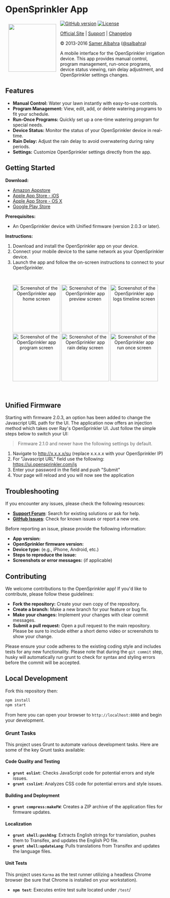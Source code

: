 # OpenSprinkler App

<img align="left" height="150" style="padding:10px" src="http://albahra.com/opensprinkler/icon-new.png">

[![GitHub version](https://img.shields.io/github/v/release/OpenSprinkler/OpenSprinkler-App)](http://github.com/OpenSprinkler/OpenSprinkler-App)
[![License](https://img.shields.io/github/license/OpenSprinkler/OpenSprinkler-App)](LICENSE)

[Official Site][official] | [Support][help] | [Changelog][changelog]

&copy; 2013-2016 [Samer Albahra][salbahra] ([@salbahra](https://twitter.com/salbahra))

A mobile interface for the OpenSprinkler irrigation device. This app provides manual control, program management, run-once programs, device status viewing, rain delay adjustment, and OpenSprinkler settings changes.

[official]: https://opensprinkler.com
[help]: http://support.opensprinkler.com
[changelog]: https://github.com/OpenSprinkler/OpenSprinkler-App/releases
[salbahra]: http://albahra.com

## Features

* **Manual Control:** Water your lawn instantly with easy-to-use controls.
* **Program Management:** View, edit, add, or delete watering programs to fit your schedule.
* **Run-Once Programs:**  Quickly set up a one-time watering program for special needs.
* **Device Status:** Monitor the status of your OpenSprinkler device in real-time.
* **Rain Delay:** Adjust the rain delay to avoid overwatering during rainy periods.
* **Settings:** Customize OpenSprinkler settings directly from the app.

## Getting Started

**Download:**

* [Amazon Appstore](http://www.amazon.com/dp/B00JYFL8LW)
* [Apple App Store - iOS](https://itunes.apple.com/us/app/sprinklers/id830988967?ls=1&mt=8)
* [Apple App Store - OS X](https://itunes.apple.com/us/app/sprinklers/id903464532?ls=1&mt=12)
* [Google Play Store](https://play.google.com/store/apps/details?id=com.albahra.sprinklers)

**Prerequisites:**

* An OpenSprinkler device with Unified firmware (version 2.0.3 or later).

**Instructions:**

1. Download and install the OpenSprinkler app on your device.
2. Connect your mobile device to the same network as your OpenSprinkler device.
3. Launch the app and follow the on-screen instructions to connect to your OpenSprinkler.

<br>

<p align="center">
  <a href="https://albahra.com/opensprinkler/img/home.png"><img src="https://albahra.com/opensprinkler/img/home.png" width="150" alt="Screenshot of the OpenSprinkler app home screen"/></a>
  <a href="https://albahra.com/opensprinkler/img/preview.png"><img src="https://albahra.com/opensprinkler/img/preview.png" width="150" alt="Screenshot of the OpenSprinkler app preview screen"/></a>
  <a href="https://albahra.com/opensprinkler/img/logs_timeline.png"><img src="https://albahra.com/opensprinkler/img/logs_timeline.png" width="150" alt="Screenshot of the OpenSprinkler app logs timeline screen"/></a>
  <a href="https://albahra.com/opensprinkler/img/program.png"><img src="https://albahra.com/opensprinkler/img/program.png" width="150" alt="Screenshot of the OpenSprinkler app program screen"/></a>
  <a href="https://albahra.com/opensprinkler/img/raindelay.png"><img src="https://albahra.com/opensprinkler/img/raindelay.png" width="150" alt="Screenshot of the OpenSprinkler app rain delay screen"/></a>
  <a href="https://albahra.com/opensprinkler/img/runonce.png"><img src="https://albahra.com/opensprinkler/img/runonce.png" width="150" alt="Screenshot of the OpenSprinkler app run once screen"/></a>
</p>
<br>

## Unified Firmware

Starting with firmware 2.0.3, an option has been added to change the Javascript URL path for the UI. The application now offers an injection method which takes over Ray's OpenSprinkler UI. Just follow the simple steps below to switch your UI:

> Firmware 2.1.0 and newer have the following settings by default.

1. Navigate to http://x.x.x.x/su (replace x.x.x.x with your OpenSprinkler IP)
2. For "Javascript URL" field use the following: https://ui.opensprinkler.com/js
3. Enter your password in the field and push "Submit"
4. Your page will reload and you will now see the application

## Troubleshooting

If you encounter any issues, please check the following resources:

* **[Support Forum](https://opensprinkler.com/forums/forum/opensprinkler-mobile-app/)**: Search for existing solutions or ask for help.
* **[GitHub Issues](https://github.com/OpenSprinkler/OpenSprinkler-App/issues)**: Check for known issues or report a new one.

Before reporting an issue, please provide the following information:

* **App version:**
* **OpenSprinkler firmware version:**
* **Device type:** (e.g., iPhone, Android, etc.)
* **Steps to reproduce the issue:**
* **Screenshots or error messages:** (if applicable)

## Contributing

We welcome contributions to the OpenSprinkler app! If you'd like to contribute, please follow these guidelines:

* **Fork the repository:** Create your own copy of the repository.
* **Create a branch:**  Make a new branch for your feature or bug fix.
* **Make your changes:** Implement your changes with clear commit messages.
* **Submit a pull request:** Open a pull request to the main repository. Please be sure to include either a short demo video or screenshots to show your change.

Please ensure your code adheres to the existing coding style and includes tests for any new functionality. Please note that during the `git commit` step, husky will automatically run grunt to check for syntax and styling errors before the commit will be accepted.

## Local Development

Fork this repository then:

```bash
npm install
npm start
```

From here you can open your browser to `http://localhost:8080` and begin your development.

### Grunt Tasks

This project uses Grunt to automate various development tasks. Here are some of the key Grunt tasks available:

#### Code Quality and Testing

* **`grunt eslint`**: Checks JavaScript code for potential errors and style issues.
* **`grunt csslint`**: Analyzes CSS code for potential errors and style issues.

#### Building and Deployment

* **`grunt compress:makeFW`**: Creates a ZIP archive of the application files for firmware updates.

#### Localization

* **`grunt shell:pushEng`**: Extracts English strings for translation, pushes them to Transifex, and updates the English PO file.
* **`grunt shell:updateLang`**: Pulls translations from Transifex and updates the language files.

#### Unit Tests

This project uses `Karma` as the test runner utilizing a headless Chrome browser (be sure that Chrome is installed on
your workstation).

* **`npm test`**: Executes entire test suite located under `/test`/
